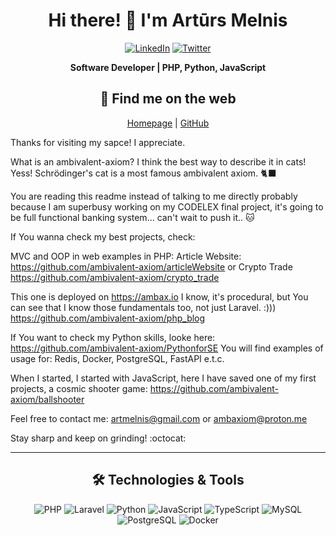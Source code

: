 <h1 align="center">Hi there! 👋 I'm Artūrs Melnis</h1>
<p align="center">
    <a href="https://www.linkedin.com/in/artursmelnis/" target="_blank"><img src="https://img.shields.io/badge/LinkedIn-0A66C2?style=for-the-badge&logo=linkedin&logoColor=white" alt="LinkedIn"/></a>
    <a href="https://x.com/artmelnis" target="_blank"><img src="https://img.shields.io/badge/Twitter-1DA1F2?style=for-the-badge&logo=twitter&logoColor=white" alt="Twitter"/></a>
</p>

<p align="center">
    <strong>Software Developer | PHP, Python, JavaScript </strong>
</p>



<h2 align="center">🔗 Find me on the web</h2>
<p align="center">
    <a href="https://ambax.io" target="_blank">Homepage</a> |
    <a href="https://github.com/ambivalent-axiom" target="_blank">GitHub</a>
</p>

<p align="center">

Thanks for visiting my sapce! I appreciate.

What is an ambivalent-axiom? I think the best way to describe it in cats! Yess! Schrödinger's cat is a most famous ambivalent axiom. 🐈‍⬛

You are reading this readme instead of talking to me directly probably because I am superbusy working on my CODELEX final project, it's going to be full functional banking system... can't wait to push it.. 🐱

If You wanna check my best projects, check:

MVC and OOP in web examples in PHP:
Article Website: https://github.com/ambivalent-axiom/articleWebsite or Crypto Trade https://github.com/ambivalent-axiom/crypto_trade

This one is deployed on https://ambax.io
I know, it's procedural, but You can see that I know those fundamentals too, not just Laravel. :)))
https://github.com/ambivalent-axiom/php_blog

If You want to check my Python skills, looke here: https://github.com/ambivalent-axiom/PythonforSE
You will find examples of usage for: Redis, Docker, PostgreSQL, FastAPI e.t.c.

When I started, I started with JavaScript, here I have saved one of my first projects, a cosmic shooter game: https://github.com/ambivalent-axiom/ballshooter

Feel free to contact me:
artmelnis@gmail.com
or
ambaxiom@proton.me

Stay sharp and keep on grinding! :octocat:
    
</p>

---

<h2 align="center">🛠️ Technologies & Tools</h2>
<p align="center">
    <img src="https://img.shields.io/badge/PHP-777BB4?style=flat-square&logo=php&logoColor=white" alt="PHP"/>
    <img src="https://img.shields.io/badge/Laravel-EF4135?style=flat-square&logo=laravel&logoColor=white" alt="Laravel"/>
    <img src="https://img.shields.io/badge/Python-3776AB?style=flat-square&logo=python&logoColor=white" alt="Python"/>
    <img src="https://img.shields.io/badge/JavaScript-F7DF1E?style=flat-square&logo=javascript&logoColor=white" alt="JavaScript"/>
    <img src="https://img.shields.io/badge/TypeScript-3178C6?style=flat-square&logo=typescript&logoColor=white" alt="TypeScript"/>
    <img src="https://img.shields.io/badge/MySQL-005C84?style=flat-square&logo=mysql&logoColor=white" alt="MySQL"/>
    <img src="https://img.shields.io/badge/PostgreSQL-336791?style=flat-square&logo=postgresql&logoColor=white" alt="PostgreSQL"/>
    <img src="https://img.shields.io/badge/Docker-2496ED?style=flat-square&logo=docker&logoColor=white" alt="Docker"/>
</p>





<!--
**ambivalent-axiom/ambivalent-axiom** is a ✨ _special_ ✨ repository because its `README.md` (this file) appears on your GitHub profile.

Here are some ideas to get you started:

- 🔭 I’m currently working on ...
- 🌱 I’m currently learning ...
- 👯 I’m looking to collaborate on ...
- 🤔 I’m looking for help with ...
- 💬 Ask me about ...
- 📫 How to reach me: ...
- 😄 Pronouns: ...
- ⚡ Fun fact: ...
-->

